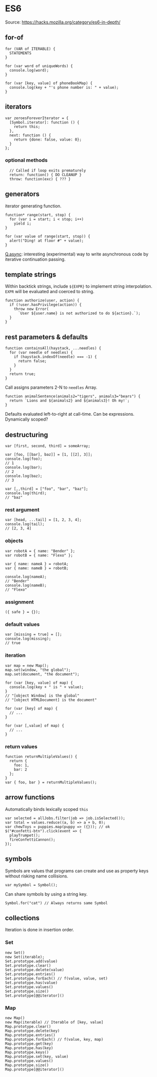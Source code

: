 # ES6

Source: https://hacks.mozilla.org/category/es6-in-depth/

## for-of
```
for (VAR of ITERABLE) {
  STATEMENTS
}

for (var word of uniqueWords) {
  console.log(word);
}

for (var [key, value] of phoneBookMap) {
  console.log(key + "'s phone number is: " + value);
}
```
## iterators
```
var zeroesForeverIterator = {
  [Symbol.iterator]: function () {
    return this;
  },
  next: function () {
    return {done: false, value: 0};
  }
};
```
### optional methods
```
  // Called if loop exits prematurely
  return: function() { DO CLEANUP }
  throw: function(exc) { ??? }
```
## generators
iterator generating function.
```
function* range(start, stop) {
  for (var i = start; i < stop; i++)
    yield i;
}

for (var value of range(start, stop)) {
  alert("Ding! at floor #" + value);
}
```
[Q.async](http://jlongster.com/A-Study-on-Solving-Callbacks-with-JavaScript-Generators): interesting (experimental) way to write asynchronous code by iterative continuation passing.
## template strings
Within backtick strings, include `${EXPR}` to implement string interpolation. `EXPR` will be evaluated and coerced to string. 
```
function authorize(user, action) {
  if (!user.hasPrivilege(action)) {
    throw new Error(
      `User ${user.name} is not authorized to do ${action}.`);
  }
}
```
## rest parameters & defaults
```
function containsAll(haystack, ...needles) {
  for (var needle of needles) {
    if (haystack.indexOf(needle) === -1) {
      return false;
    }
  }
  return true;
}
```
Call assigns parameters 2-N to `needles` Array.
```
function animalSentence(animals2="tigers", animals3="bears") {
  return `Lions and ${animals2} and ${animals3}! Oh my!`;
}
```
Defaults evaluated left-to-right at call-time.  Can be expressions.  Dynamically scoped?
## destructuring
```
var [first, second, third] = someArray;

var [foo, [[bar], baz]] = [1, [[2], 3]];
console.log(foo);
// 1
console.log(bar);
// 2
console.log(baz);
// 3

var [,,third] = ["foo", "bar", "baz"];
console.log(third);
// "baz"
```
### rest argument
```
var [head, ...tail] = [1, 2, 3, 4];
console.log(tail);
// [2, 3, 4]
```
### objects
```
var robotA = { name: "Bender" };
var robotB = { name: "Flexo" };

var { name: nameA } = robotA;
var { name: nameB } = robotB;

console.log(nameA);
// "Bender"
console.log(nameB);
// "Flexo"
```
### assignment
`({ safe } = {});`
### default values
```
var [missing = true] = [];
console.log(missing);
// true
```
### iteration
```
var map = new Map();
map.set(window, "the global");
map.set(document, "the document");

for (var [key, value] of map) {
  console.log(key + " is " + value);
}
// "[object Window] is the global"
// "[object HTMLDocument] is the document"

for (var [key] of map) {
  // ...
}

for (var [,value] of map) {
  // ...
}
```
### return values
```
function returnMultipleValues() {
  return {
    foo: 1,
    bar: 2
  };
}
var { foo, bar } = returnMultipleValues();
```
## arrow functions
Automatically binds lexically scoped `this`
```
var selected = allJobs.filter(job => job.isSelected());
var total = values.reduce((a, b) => a + b, 0);
var chewToys = puppies.map(puppy => ({})); // ok
$("#confetti-btn").click(event => {
  playTrumpet();
  fireConfettiCannon();
});
```
## symbols
Symbols are values that programs can create and use as property keys without risking name collisions.
```
var mySymbol = Symbol();
```
Can share symbols by using a string key.
```
Symbol.for("cat") // Always returns same Symbol
```
## collections
Iteration is done in insertion order.
### Set
```
new Set()
new Set(iterable);
Set.prototype.add(value)
Set.prototype.clear()
Set.prototype.delete(value)
Set.prototype.entries()
Set.prototype.forEach() // f(value, value, set)
Set.prototype.has(value)
Set.prototype.values()
Set.prototype.size()
Set.prototype[@@iterator]()
```
### Map
```
new Map()
new Map(iterable) // Iterable of [key, value]
Map.prototype.clear()
Map.prototype.delete(key)
Map.prototype.entries()
Map.prototype.forEach() // f(value, key, map)
Map.prototype.get(key)
Map.prototype.has(key)
Map.prototype.keys()
Map.prototype.set(key, value)
Map.prototype.values()
Map.prototype.size()
Map.prototype[@@iterator]()
```

